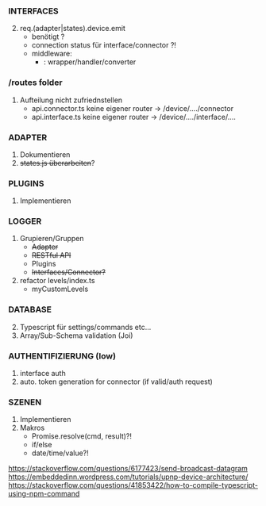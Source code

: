 
### INTERFACES
2) req.(adapter|states).device.emit
   - benötigt ?
   - connection status für interface/connector ?!
   - middleware:
     - :<event> wrapper/handler/converter

### /routes folder
1) Aufteilung nicht zufriednstellen
   - api.connector.ts keine eigener router -> /device/..../connector
   - api.interface.ts keine eigener router -> /device/..../interface/....

### ADAPTER
1) Dokumentieren
2) ~~states.js überarbeiten~~?


### PLUGINS
1) Implementieren


### LOGGER
1) Grupieren/Gruppen
   - ~~Adapter~~
   - ~~RESTful API~~
   - Plugins
   - ~~Interfaces/Connector?~~
2) refactor levels/index.ts
   - myCustomLevels


### DATABASE
2) Typescript für settings/commands etc...
3) Array/Sub-Schema validation (Joi)


### AUTHENTIFIZIERUNG (low)
1) interface auth
2) auto. token generation for connector (if valid/auth request)



### SZENEN
1) Implementieren
2) Makros
   - Promise.resolve(cmd, result)?!
   - if/else
   - date/time/value?!


https://stackoverflow.com/questions/6177423/send-broadcast-datagram
https://embeddedinn.wordpress.com/tutorials/upnp-device-architecture/
https://stackoverflow.com/questions/41853422/how-to-compile-typescript-using-npm-command